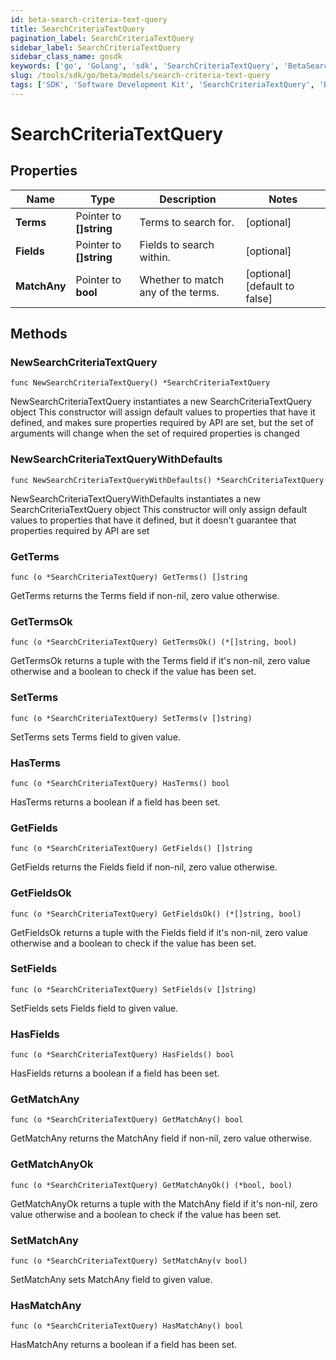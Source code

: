 ```yaml
---
id: beta-search-criteria-text-query
title: SearchCriteriaTextQuery
pagination_label: SearchCriteriaTextQuery
sidebar_label: SearchCriteriaTextQuery
sidebar_class_name: gosdk
keywords: ['go', 'Golang', 'sdk', 'SearchCriteriaTextQuery', 'BetaSearchCriteriaTextQuery'] 
slug: /tools/sdk/go/beta/models/search-criteria-text-query
tags: ['SDK', 'Software Development Kit', 'SearchCriteriaTextQuery', 'BetaSearchCriteriaTextQuery']
---
```


# SearchCriteriaTextQuery

## Properties

Name | Type | Description | Notes
------------ | ------------- | ------------- | -------------
**Terms** | Pointer to **[]string** | Terms to search for. | [optional] 
**Fields** | Pointer to **[]string** | Fields to search within. | [optional] 
**MatchAny** | Pointer to **bool** | Whether to match any of the terms. | [optional] [default to false]

## Methods

### NewSearchCriteriaTextQuery

`func NewSearchCriteriaTextQuery() *SearchCriteriaTextQuery`

NewSearchCriteriaTextQuery instantiates a new SearchCriteriaTextQuery object
This constructor will assign default values to properties that have it defined,
and makes sure properties required by API are set, but the set of arguments
will change when the set of required properties is changed

### NewSearchCriteriaTextQueryWithDefaults

`func NewSearchCriteriaTextQueryWithDefaults() *SearchCriteriaTextQuery`

NewSearchCriteriaTextQueryWithDefaults instantiates a new SearchCriteriaTextQuery object
This constructor will only assign default values to properties that have it defined,
but it doesn't guarantee that properties required by API are set

### GetTerms

`func (o *SearchCriteriaTextQuery) GetTerms() []string`

GetTerms returns the Terms field if non-nil, zero value otherwise.

### GetTermsOk

`func (o *SearchCriteriaTextQuery) GetTermsOk() (*[]string, bool)`

GetTermsOk returns a tuple with the Terms field if it's non-nil, zero value otherwise
and a boolean to check if the value has been set.

### SetTerms

`func (o *SearchCriteriaTextQuery) SetTerms(v []string)`

SetTerms sets Terms field to given value.

### HasTerms

`func (o *SearchCriteriaTextQuery) HasTerms() bool`

HasTerms returns a boolean if a field has been set.

### GetFields

`func (o *SearchCriteriaTextQuery) GetFields() []string`

GetFields returns the Fields field if non-nil, zero value otherwise.

### GetFieldsOk

`func (o *SearchCriteriaTextQuery) GetFieldsOk() (*[]string, bool)`

GetFieldsOk returns a tuple with the Fields field if it's non-nil, zero value otherwise
and a boolean to check if the value has been set.

### SetFields

`func (o *SearchCriteriaTextQuery) SetFields(v []string)`

SetFields sets Fields field to given value.

### HasFields

`func (o *SearchCriteriaTextQuery) HasFields() bool`

HasFields returns a boolean if a field has been set.

### GetMatchAny

`func (o *SearchCriteriaTextQuery) GetMatchAny() bool`

GetMatchAny returns the MatchAny field if non-nil, zero value otherwise.

### GetMatchAnyOk

`func (o *SearchCriteriaTextQuery) GetMatchAnyOk() (*bool, bool)`

GetMatchAnyOk returns a tuple with the MatchAny field if it's non-nil, zero value otherwise
and a boolean to check if the value has been set.

### SetMatchAny

`func (o *SearchCriteriaTextQuery) SetMatchAny(v bool)`

SetMatchAny sets MatchAny field to given value.

### HasMatchAny

`func (o *SearchCriteriaTextQuery) HasMatchAny() bool`

HasMatchAny returns a boolean if a field has been set.


